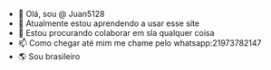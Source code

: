 - 👋 Olá, sou @ Juan5128
- 🌱 Atualmente estou aprendendo a usar esse site
- 💞️ Estou procurando colaborar em sla qualquer coisa
- 📫 Como chegar até mim me chame pelo whatsapp:21973782147
- 🌎 Sou brasileiro
<!---
Juan5128/Juan5128 is a ✨ special ✨ repository because its `README.md` (this file) appears on your GitHub profile.
You can click the Preview link to take a look at your changes.
--->
